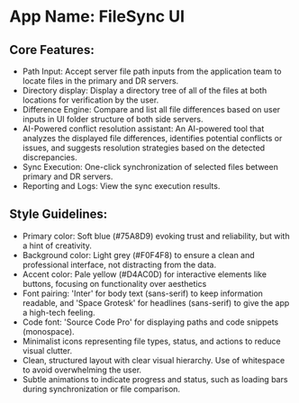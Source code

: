 # **App Name**: FileSync UI

## Core Features:

- Path Input: Accept server file path inputs from the application team to locate files in the primary and DR servers.
- Directory display: Display a directory tree of all of the files at both locations for verification by the user.
- Difference Engine: Compare and list all file differences based on user inputs in UI folder structure of both side servers.
- AI-Powered conflict resolution assistant: An AI-powered tool that analyzes the displayed file differences, identifies potential conflicts or issues, and suggests resolution strategies based on the detected discrepancies.
- Sync Execution: One-click synchronization of selected files between primary and DR servers.
- Reporting and Logs: View the sync execution results.

## Style Guidelines:

- Primary color: Soft blue (#75A8D9) evoking trust and reliability, but with a hint of creativity.
- Background color: Light grey (#F0F4F8) to ensure a clean and professional interface, not distracting from the data.
- Accent color: Pale yellow (#D4AC0D) for interactive elements like buttons, focusing on functionality over aesthetics
- Font pairing: 'Inter' for body text (sans-serif) to keep information readable, and 'Space Grotesk' for headlines (sans-serif) to give the app a high-tech feeling.
- Code font: 'Source Code Pro' for displaying paths and code snippets (monospace).
- Minimalist icons representing file types, status, and actions to reduce visual clutter.
- Clean, structured layout with clear visual hierarchy. Use of whitespace to avoid overwhelming the user.
- Subtle animations to indicate progress and status, such as loading bars during synchronization or file comparison.
